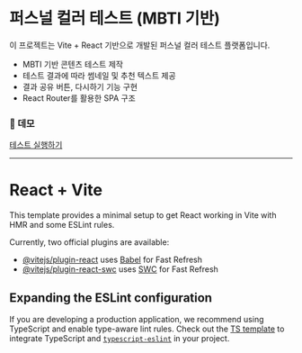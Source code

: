 # 퍼스널 컬러 테스트 (MBTI 기반)

이 프로젝트는 Vite + React 기반으로 개발된 퍼스널 컬러 테스트 플랫폼입니다.

- MBTI 기반 콘텐츠 테스트 제작
- 테스트 결과에 따라 썸네일 및 추천 텍스트 제공
- 결과 공유 버튼, 다시하기 기능 구현
- React Router를 활용한 SPA 구조

### 🚀 데모

[테스트 실행하기](http://localhost:5173)

---

# React + Vite

This template provides a minimal setup to get React working in Vite with HMR and some ESLint rules.

Currently, two official plugins are available:

- [@vitejs/plugin-react](https://github.com/vitejs/vite-plugin-react/blob/main/packages/plugin-react/README.md) uses [Babel](https://babeljs.io/) for Fast Refresh
- [@vitejs/plugin-react-swc](https://github.com/vitejs/vite-plugin-react-swc) uses [SWC](https://swc.rs/) for Fast Refresh

## Expanding the ESLint configuration

If you are developing a production application, we recommend using TypeScript and enable type-aware lint rules. Check out the [TS template](https://github.com/vitejs/vite/tree/main/packages/create-vite/template-react-ts) to integrate TypeScript and [`typescript-eslint`](https://typescript-eslint.io) in your project.

